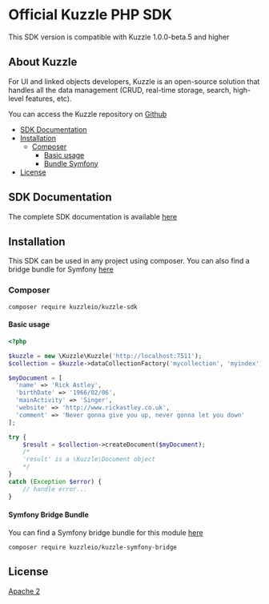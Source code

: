 Official Kuzzle PHP SDK 
======

This SDK version is compatible with Kuzzle 1.0.0-beta.5 and higher

## About Kuzzle

For UI and linked objects developers, Kuzzle is an open-source solution that handles all the data management (CRUD, real-time storage, search, high-level features, etc).

You can access the Kuzzle repository on [Github](https://github.com/kuzzleio/kuzzle)

* [SDK Documentation](#sdk-documentation)
* [Installation](#installation)
  * [Composer](#composer)
    * [Basic usage](#basic-usage)
    * [Bundle Symfony](#bundle)
* [License](#license)

## SDK Documentation

The complete SDK documentation is available [here](http://kuzzle.io/sdk-documentation/?php)

## Installation

This SDK can be used in any project using composer.
You can also find a bridge bundle for Symfony [here](https://github.com/kuzzleio/kuzzle-symfony-bridge)

### <a name="composer"></a> Composer

```
composer require kuzzleio/kuzzle-sdk
```

#### <a name="basic-usage"></a> Basic usage

```php
<?php

$kuzzle = new \Kuzzle\Kuzzle('http://localhost:7511');
$collection = $kuzzle->dataCollectionFactory('mycollection', 'myindex');

$myDocument = [
  'name' => 'Rick Astley',
  'birthDate' => '1966/02/06',
  'mainActivity' => 'Singer',
  'website' => 'http://www.rickastley.co.uk',
  'comment' => 'Never gonna give you up, never gonna let you down'
];

try {
    $result = $collection->createDocument($myDocument);
    /*
    'result' is a \Kuzzle\Document object
    */
}
catch (Exception $error) {
    // handle error...
}

```

#### <a name="bundle"></a> Symfony Bridge Bundle

You can find a Symfony bridge bundle for this module [here](https://github.com/kuzzleio/kuzzle-symfony-bridge)


```
composer require kuzzleio/kuzzle-symfony-bridge
```

## License

[Apache 2](LICENSE.md)
